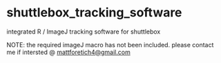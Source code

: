 # shuttlebox_tracking_software
integrated R / ImageJ tracking software for shuttlebox

NOTE: the required imageJ macro has not been included. please contact me if intersted @ mattforetich4@gmail.com
